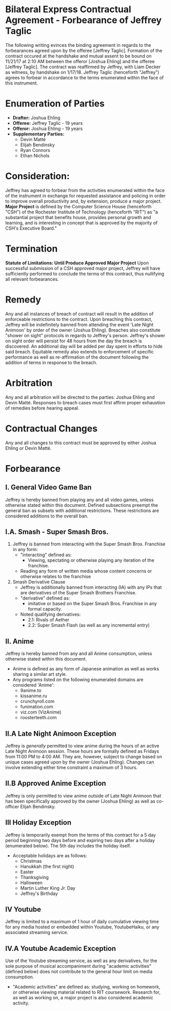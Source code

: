 # Bilateral Express Contractual Agreement - Forbearance of Jeffrey Taglic
The following writing evinces the binding agreement in regards to the forbearances agreed upon by the offeree [Jeffrey Taglic]. 
Formation of the contract occured at the handshake and mutual assent to be bound on 11/21/17 at 2:10 AM between the offeror [Joshua Ehling] 
and the offeree [Jeffrey Taglic]. 
The contract was reaffirmed by Jeffrey, with Liam Decker as witness, by handshake on 1/17/18.
Jeffrey Taglic (henceforth "Jeffrey") agrees to forbear in accordance to the terms enumerated within the face of this instrument.

# Enumeration of Parties
* **Drafter:** Joshua Ehling
* **Offeree:** Jeffrey Taglic - 19 years 
* **Offeror:** Joshua Ehling - 19 years
* **Supplementary Parties:** 
	* Devin Matté
	* Elijah Bendinsky
	* Ryan Connors
	* Ethan Nichols

# Consideration: 
Jeffrey has agreed to forbear from the activities enumerated within the face of the instrument in exchange for requested
assistance and policing in order to improve overall productivity and, by extension, produce a major project. 
**Major Project** is defined by the Computer Science House (henceforth "CSH") of the Rochester Institute of Technology (henceforth "RIT")
as "a substantial project that benefits house, provides personal growth and learning, and is interesting in concept that is approved by
the majority of CSH's Executive Board."

# Termination
**Statute of Limitations: Until Produce Approved Major Project**
Upon successful submission of a CSH approved major project, Jeffrey will have sufficiently performed to conclude the terms of this contract,
thus nullifying all relevant forbearances. 

# Remedy
Any and all instances of breach of contract will result in the addition of enforceable restrictions to the contract. 
Upon breaching this contract, Jeffrey will be indefinitely banned from attending the event 'Late Night Animoon' by order of the owner (Joshua Ehling).
Breaches also constitute "shower on sight" protocols in regards to Jeffrey's person. Jeffrey's shower on sight order will persist for 48 hours from the day the breach is discovered. An additional day will be added per day spent in efforts to hide said breach. 
Equitable remedy also extends to enforcement of specific performance as well as re-affirmation of the document following the addition
of terms in response to the breach. 

# Arbitration
Any and all arbitration will be directed to the parties: Joshua Ehling and Devin Matté. Responses to breach cases must first
affirm proper exhaustion of remedies before hearing appeal. 

# Contractual Changes
Any and all changes to this contract must be approved by either Joshua Ehling or Devin Matté. 

# Forbearance
## I. General Video Game Ban
Jeffrey is hereby banned from playing any and all video games, unless otherwise stated within this document. 
Defined subsections preempt the general ban as subsets with additional restrictions. These restrictions are considered additions to the overall ban. 
## I.A. Smash - Super Smash Bros.
1. Jeffrey is banned from interacting with the Super Smash Bros. Franchise in any form: 
    * "interacting" defined as: 
    	- Viewing, spectating or otherwise playing any iteration of the franchise. 
	- Reading any form of written media whose content concerns or otherwise relates to the franchise
2. Smash Derivative Clause
    * Jeffrey is additionally banned from interacting (IA) with any IPs that are derivatives of the Super Smash Brothers Franchise. 
    * "derivative" defined as: 
    	- imitative or based on the Super Smash Bros. Franchise in any formal capacity.
    * Noted qualifying derivatives: 
        - 2.1: Rivals of Aether
        - 2.2: Super Smash Flash (as well as any incremental entry)
## II. Anime 
Jeffrey is hereby banned from any and all Anime consumption, unless otherwise stated within this document. 
- Anime is defined as any form of Japanese animation as well as works sharing a similar art style. 
- Any programs listed on the following enumerated domains are considered 'Anime':
	* 9anime.to
	* kissanime.ru
	* crunchyroll.com
	* funimation.com
	* viz.com (VizAnime)
	* roosterteeth.com
## II.A Late Night Animoon Exception
Jeffrey is *generally* permitted to view anime during the hours of an active Late Night Animoon session.
These hours are formally defined as Fridays from 11:00 PM to 4:00 AM. They are, however, subject to change based on unique cases
agreed upon by the owner (Joshua Ehling). Changes can involve extending either time constraint a maximum of 3 hours. 
## II.B Approved Anime Exception
Jeffrey is only permitted to view anime outside of Late Night Animoon that has been specifically approved by the owner (Joshua Ehling) as well as co-officer Elijah Bendinsky.
## III Holiday Exception
Jeffrey is temporarily exempt from the terms of this contract for a 5 day period beginning two days before and expiring two days after a holiday (enumerated below). The 5th day includes the holiday itself. 
- Acceptable holidays are as follows:
	* Christmas
	* Hanukkah (the first night)
	* Easter
	* Thanksgiving 
	* Halloween 
	* Martin Luther King Jr. Day
	* Jeffrey's Birthday
## IV Youtube 
Jeffrey is limited to a maximum of 1 hour of daily cumulative viewing time for any media hosted  or embedded within Youtube, YoutubeHaiku, or any associated streaming service.
## IV.A Youtube Academic Exception
Use of the Youtube streaming service, as well as any derivatives, for the sole purpose of musical accompaniment during "academic activities" (defined below) does not contribute to the general hour limit on media consumption.
- "Academic activities" are defined as: studying, working on homework, or otherwise viewing material related to RIT coursework. Research for, as well as working on, a major project is also considered academic activity.  
